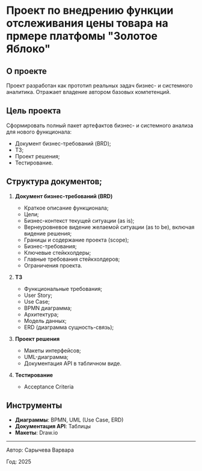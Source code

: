 # Проект по внедрению функции отслеживания цены товара на прмере платфомы "Золотое Яблоко"

## О проекте
Проект разработан как прототип реальных задач бизнес- и системного аналитика. Отражает владение автором базовых компетенций.

## Цель проекта
Сформировать полный пакет артефактов бизнес- и системного анализа для нового функционала:
- Документ бизнес-требований (BRD);
- ТЗ;
- Проект решения;
- Тестирование.

## Структура документов;
1. **Документ бизнес-требований (BRD)**
   - Краткое описание функционала;
   - Цели;
   - Бизнес-контекст текущей ситуации (as is);
   - Вернеуровневое видение желаемой ситуации (as to be), включая видение решения;
   - Границы и содержание проекта (scope);
   - Бизнес-требования;
   - Ключевые стейкхолдеры;
   - Главные требования стейкхолдеров;
   - Ограничения проекта.
   
2. **ТЗ**
   - Функциональные требования;
   - User Story; 
   - Use Case;
   - BPMN диаграмма;
   - Архитектура;  
   - Модель данных;  
   - ERD (диаграмма сущность-связь);
       
4. **Проект решения**
   - Макеты интерфейсов;
   - UML-диаграмма;
   - Документация API в табличном виде.

5. **Тестирование**
   - Acceptance Criteria

## Инструменты
- **Диаграммы**: BPMN, UML (Use Case, ERD)  
- **Документация API**: Таблицы  
- **Макеты**: Draw.io

---

Автор: Сарычева Варвара

Год: 2025
